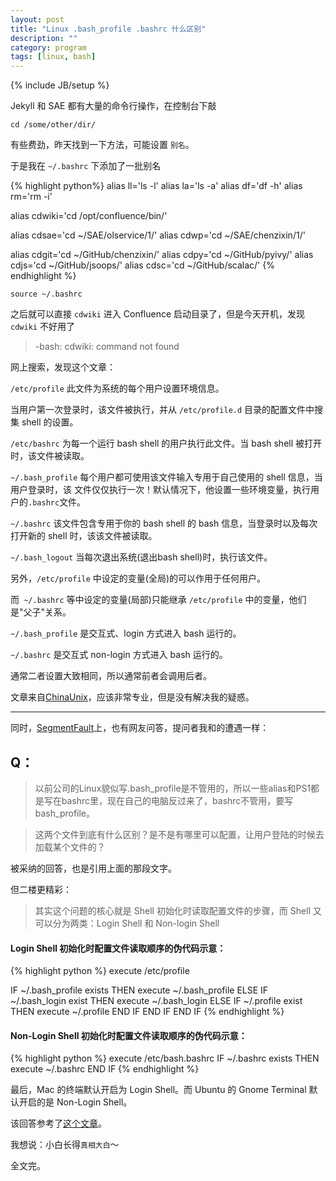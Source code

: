 ```yaml
---
layout: post
title: "Linux .bash_profile .bashrc 什么区别"
description: ""
category: program 
tags: [linux, bash]
---
```

{% include JB/setup %}

Jekyll 和 SAE 都有大量的命令行操作，在控制台下敲

`cd /some/other/dir/`

有些费劲，昨天找到一下方法，可能设置 `别名`。

于是我在 `~/.bashrc` 下添加了一批别名

{% highlight python%}
alias ll='ls -l'
alias la='ls -a'
alias df='df -h'
alias rm='rm -i'


alias cdwiki='cd /opt/confluence/bin/'

alias cdsae='cd ~/SAE/olservice/1/'
alias cdwp='cd ~/SAE/chenzixin/1/'

alias cdgit='cd ~/GitHub/chenzixin/'
alias cdpy='cd ~/GitHub/pyivy/'
alias cdjs='cd ~/GitHub/jsoops/'
alias cdsc='cd ~/GitHub/scalac/'
{% endhighlight %}

`source ~/.bashrc`

之后就可以直接 `cdwiki` 进入 Confluence 启动目录了，但是今天开机，发现 `cdwiki` 不好用了

>-bash: cdwiki: command not found

网上搜索，发现这个文章：

`/etc/profile` 此文件为系统的每个用户设置环境信息。

当用户第一次登录时，该文件被执行，并从 `/etc/profile.d` 目录的配置文件中搜集 shell 的设置。


`/etc/bashrc` 为每一个运行 bash shell 的用户执行此文件。当 bash shell 被打开时，该文件被读取。


`~/.bash_profile` 每个用户都可使用该文件输入专用于自己使用的 shell 信息，当用户登录时，该
文件仅仅执行一次！默认情况下，他设置一些环境变量，执行用户的`.bashrc`文件。

`~/.bashrc` 该文件包含专用于你的 bash shell 的 bash 信息，当登录时以及每次打开新的 shell 时，该该文件被读取。

`~/.bash_logout` 当每次退出系统(退出bash shell)时，执行该文件。

另外，`/etc/profile` 中设定的变量(全局)的可以作用于任何用户。

而` ~/.bashrc` 等中设定的变量(局部)只能继承 `/etc/profile` 中的变量，他们是"父子"关系。
 
`~/.bash_profile` 是交互式、login 方式进入 bash 运行的。

`~/.bashrc` 是交互式 non-login 方式进入 bash 运行的。

通常二者设置大致相同，所以通常前者会调用后者。

文章来自[ChinaUnix](http://linux.chinaunix.net/doc/system/2005-02-03/1084.shtml)，应该非常专业，但是没有解决我的疑惑。

---

同时，[SegmentFault](http://segmentfault.com/q/1010000000133177)上，也有网友问答，提问者我和的遭遇一样：

## Q：

>以前公司的Linux貌似写.bash_profile是不管用的，所以一些alias和PS1都是写在bashrc里，现在自己的电脑反过来了，bashrc不管用，要写 bash_profile。

>这两个文件到底有什么区别？是不是有哪里可以配置，让用户登陆的时候去加载某个文件的？

被采纳的回答，也是引用上面的那段文字。

但二楼更精彩：

>其实这个问题的核心就是 Shell 初始化时读取配置文件的步骤，而 Shell 又可以分为两类：Login Shell 和 Non-login Shell

#### Login Shell 初始化时配置文件读取顺序的伪代码示意：

{% highlight python %}
execute /etc/profile

IF ~/.bash_profile exists THEN
    execute ~/.bash_profile
ELSE
    IF ~/.bash_login exist THEN
        execute ~/.bash_login
    ELSE
        IF ~/.profile exist THEN
            execute ~/.profile
        END IF
    END IF
END IF
{% endhighlight %}

#### Non-Login Shell 初始化时配置文件读取顺序的伪代码示意：

{% highlight python %}
execute /etc/bash.bashrc
IF ~/.bashrc exists THEN
    execute ~/.bashrc
END IF
{% endhighlight %}

最后，Mac 的终端默认开启为 Login Shell。而 Ubuntu 的 Gnome Terminal 默认开启的是 Non-Login Shell。

该回答参考了[这个文章](http://www.thegeekstuff.com/2008/10/execution-sequence-for-bash_profile-bashrc-bash_login-profile-and-bash_logout/)。

我想说：小白长得`真相大白`～

全文完。
